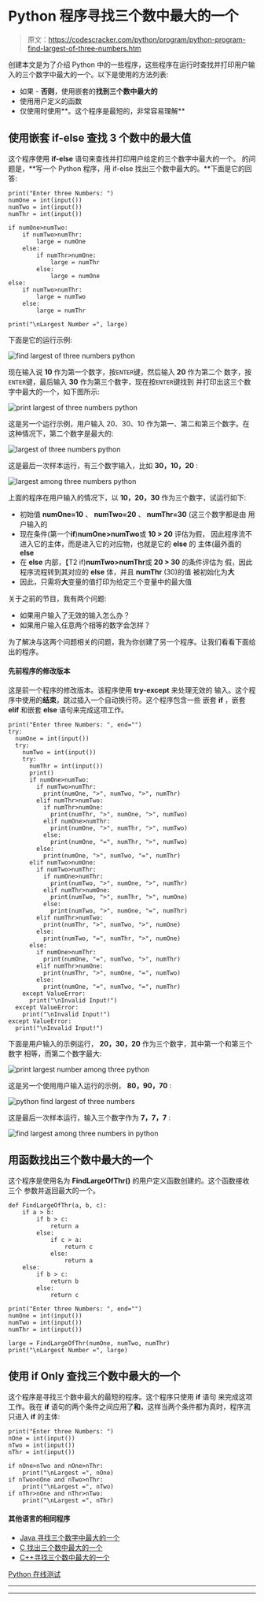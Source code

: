 # Python 程序寻找三个数中最大的一个

> 原文：<https://codescracker.com/python/program/python-program-find-largest-of-three-numbers.htm>

创建本文是为了介绍 Python 中的一些程序，这些程序在运行时查找并打印用户输入的三个数字中最大的一个。以下是使用的方法列表:

*   如果 - **否则**，使用嵌套的**找到三个数中最大的**
*   使用用户定义的函数
*   仅使用时使用**。这个程序是最短的，非常容易理解**

## 使用嵌套 if-else 查找 3 个数中的最大值

这个程序使用 **if-else** 语句来查找并打印用户给定的三个数字中最大的一个。 的问题是，**写一个 Python 程序，用 if-else 找出三个数中最大的。**下面是它的回答:

```
print("Enter three Numbers: ")
numOne = int(input())
numTwo = int(input())
numThr = int(input())

if numOne>numTwo:
    if numTwo>numThr:
        large = numOne
    else:
        if numThr>numOne:
            large = numThr
        else:
            large = numOne
else:
    if numTwo>numThr:
        large = numTwo
    else:
        large = numThr

print("\nLargest Number =", large)
```

下面是它的运行示例:

![find largest of three numbers python](img/0e3452cc97e902bfc5df3e3518dfcf19.png)

现在输入说 **10** 作为第一个数字，按`ENTER`键，然后输入 **20** 作为第二个 数字，按`ENTER`键，最后输入 **30** 作为第三个数字，现在按`ENTER`键找到 并打印出这三个数字中最大的一个，如下图所示:

![print largest of three numbers python](img/20268486cf2fee240152e7f34808f3de.png)

这是另一个运行示例，用户输入 20、30、10 作为第一、第二和第三个数字。在这种情况下，第二个数字是最大的:

![largest of three numbers python](img/89017a938647cb5db26a2679246cbb1d.png)

这是最后一次样本运行，有三个数字输入，比如 **30，10，20** :

![largest among three numbers python](img/ec4dfd26380e7efdf3229d440a059691.png)

上面的程序在用户输入的情况下，以 **10，20，30** 作为三个数字，试运行如下:

*   初始值 **numOne=10** 、 **numTwo=20** 、 **numThr=30** (这三个数字都是由 用户输入的
*   现在条件(第一个**if**)**numOne>numTwo**或 **10 > 20** 评估为假， 因此程序流不进入它的主体，而是进入它的对应物，也就是它的 **else** 的 主体(最外面的 **else**
*   在 **else** 内部，【T2 if)**numTwo>numThr**或 **20 > 30** 的条件评估为 假，因此程序流程转到其对应的 **else** 体，并且 **numThr** (30)的值 被初始化为**大**
*   因此，只需将**大**变量的值打印为给定三个变量中的最大值

关于之前的节目，我有两个问题:

*   如果用户输入了无效的输入怎么办？
*   如果用户输入任意两个相等的数字会怎样？

为了解决与这两个问题相关的问题，我为你创建了另一个程序。让我们看看下面给出的程序。

#### 先前程序的修改版本

这是前一个程序的修改版本。该程序使用 **try-except** 来处理无效的 输入。这个程序中使用的**结束**，跳过插入一个自动换行符。这个程序包含一些 嵌套 **if** ，嵌套 **elif** 和嵌套 **else** 语句来完成这项工作。

```
print("Enter three Numbers: ", end="")
try:
  numOne = int(input())
  try:
    numTwo = int(input())
    try:
      numThr = int(input())
      print()
      if numOne>numTwo:
        if numTwo>numThr:
          print(numOne, ">", numTwo, ">", numThr)
        elif numThr>numTwo:
          if numThr>numOne:
            print(numThr, ">", numOne, ">", numTwo)
          elif numOne>numThr:
            print(numOne, ">", numThr, ">", numTwo)
          else:
            print(numOne, "=", numThr, ">", numTwo)
        else:
          print(numOne, ">", numTwo, "=", numThr)
      elif numTwo>numOne:
        if numTwo>numThr:
          if numOne>numThr:
            print(numTwo, ">", numOne, ">", numThr)
          elif numThr>numOne:
            print(numTwo, ">", numThr, ">", numOne)
          else:
            print(numTwo, ">", numOne, "=", numThr)
        elif numThr>numTwo:
          print(numThr, ">", numTwo, ">", numOne)
        else:
          print(numTwo, "=", numThr, ">", numOne)
      else:
        if numOne>numThr:
          print(numOne, "=", numTwo, ">", numThr)
        elif numThr>numOne:
          print(numThr, ">", numOne, "=", numTwo)
        else:
          print(numOne, "=", numTwo, "=", numThr)
    except ValueError:
      print("\nInvalid Input!")
  except ValueError:
    print("\nInvalid Input!")
except ValueError:
  print("\nInvalid Input!")
```

下面是用户输入的示例运行， **20，30，20** 作为三个数字，其中第一个和第三个数字 相等，而第二个数字最大:

![print largest number among three python](img/579a46042c7c6adb7523f51d8d03e506.png)

这是另一个使用用户输入运行的示例， **80，90，70** :

![python find largest of three numbers](img/16783dd5514811ba91144ca4c104cc12.png)

这是最后一次样本运行，输入三个数字作为 **7，7，7** :

![find largest among three numbers in python](img/dedb02124770080fdecfbbd3983854f9.png)

## 用函数找出三个数中最大的一个

这个程序是使用名为 **FindLargeOfThr()** 的用户定义函数创建的。这个函数接收三个 参数并返回最大的一个。

```
def FindLargeOfThr(a, b, c):
    if a > b:
        if b > c:
            return a
        else:
            if c > a:
                return c
            else:
                return a
    else:
        if b > c:
            return b
        else:
            return c

print("Enter three Numbers: ", end="")
numOne = int(input())
numTwo = int(input())
numThr = int(input())

large = FindLargeOfThr(numOne, numTwo, numThr)
print("\nLargest Number =", large)
```

## 使用 if Only 查找三个数中最大的一个

这个程序是寻找三个数中最大的最短的程序。这个程序只使用 **if** 语句 来完成这项工作。我在 **if** 语句的两个条件之间应用了**和**，这样当两个条件都为真时，程序流 只进入 **if** 的主体:

```
print("Enter three Numbers: ")
nOne = int(input())
nTwo = int(input())
nThr = int(input())

if nOne>nTwo and nOne>nThr:
    print("\nLargest =", nOne)
if nTwo>nOne and nTwo>nThr:
    print("\nLargest =", nTwo)
if nThr>nOne and nThr>nTwo:
    print("\nLargest =", nThr)
```

#### 其他语言的相同程序

*   [Java 寻找三个数字中最大的一个](/java/program/java-program-find-largest-of-three-numbers.htm)
*   [C 找出三个数中最大的一个](/c/program/c-program-find-greatest-of-three-numbers.htm)
*   [C++寻找三个数中最大的一个](/cpp/program/cpp-program-find-greatest-of-three-numbers.htm)

[Python 在线测试](/exam/showtest.php?subid=10)

* * *

* * *